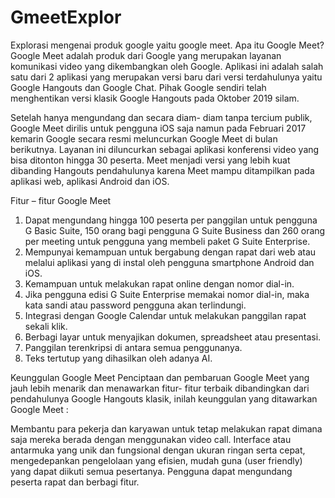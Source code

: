 # GmeetExplor
Explorasi mengenai produk google yaitu google meet.
Apa itu Google Meet?
Google Meet adalah produk dari Google yang merupakan layanan komunikasi video yang dikembangkan oleh Google. Aplikasi ini adalah salah satu dari 2 aplikasi yang merupakan versi baru dari versi terdahulunya yaitu Google Hangouts dan Google Chat. Pihak Google sendiri telah menghentikan versi klasik Google Hangouts pada Oktober 2019 silam.

Setelah hanya mengundang dan secara diam- diam tanpa tercium publik, Google Meet dirilis untuk pengguna iOS saja namun pada Februari 2017 kemarin Google secara resmi meluncurkan Google Meet di bulan berikutnya. Layanan ini diluncurkan sebagai aplikasi konferensi video yang bisa ditonton hingga 30 peserta. Meet menjadi versi yang lebih kuat dibanding Hangouts pendahulunya karena Meet mampu ditampilkan pada aplikasi web, aplikasi Android dan iOS.

Fitur – fitur Google Meet
1. Dapat mengundang hingga 100 peserta per panggilan untuk pengguna G Basic Suite, 150 orang bagi pengguna G Suite Business dan 260 orang per meeting untuk pengguna yang membeli paket G Suite Enterprise.
2. Mempunyai kemampuan untuk bergabung dengan rapat dari web atau melalui aplikasi yang di instal oleh pengguna smartphone Android dan iOS.
3. Kemampuan untuk melakukan rapat online dengan nomor dial-in.
4. Jika pengguna edisi G Suite Enterprise memakai nomor dial-in, maka kata sandi atau password pengguna akan terlindungi.
5. Integrasi dengan Google Calendar untuk melakukan panggilan rapat sekali klik.
6. Berbagi layar untuk menyajikan dokumen, spreadsheet atau presentasi.
7. Panggilan terenkripsi di antara semua penggunanya.
8. Teks tertutup yang dihasilkan oleh adanya AI.

Keunggulan Google Meet
Penciptaan dan pembaruan Google Meet yang jauh lebih menarik dan menawarkan fitur- fitur terbaik dibandingkan dari pendahulunya Google Hangouts klasik, inilah keunggulan yang ditawarkan Google Meet :

Membantu para pekerja dan karyawan untuk tetap melakukan rapat dimana saja mereka berada dengan menggunakan video call.
Interface atau antarmuka yang unik dan fungsional dengan ukuran ringan serta cepat, mengedepankan pengelolaan yang efisien, mudah guna (user friendly) yang dapat diikuti semua pesertanya.
Pengguna dapat mengundang peserta rapat dan berbagi fitur.
